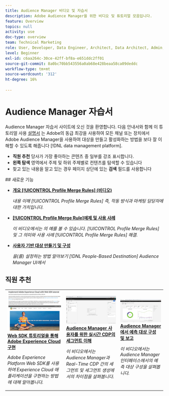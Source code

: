 ```yaml
---
title: Audience Manager 비디오 및 자습서
description: Adobe Audience Manager을 위한 비디오 및 튜토리얼 모음입니다.
feature: Overview
topics: null
activity: use
doc-type: overview
team: Technical Marketing
role: User, Developer, Data Engineer, Architect, Data Architect, Admin, Leader
level: Beginner
exl-id: c6aa264c-30ce-42ff-bf8a-e651ddc2ff01
source-git-commit: 8a0bc70bb543556a0ab68e428beaa58ca09deddc
workflow-type: tm+mt
source-wordcount: '312'
ht-degree: 16%

---
```


# Audience Manager 자습서

Audience Manager 자습서 사이트에 오신 것을 환영합니다. 다음 안내서와 함께 이 튜토리얼 사용 [설명서](https://experienceleague.adobe.com/docs/audience-manager/user-guide/aam-home.html) 는 Adobe의 동급 최강을 사용하여 모든 채널 또는 장치에서 Adobe Audience Manager을 사용하여 대상을 만들고 활성화하는 방법을 보다 잘 이해할 수 있도록 해줍니다 [!DNL data management platform].

* **직원 추천** 당사가 가장 좋아하는 콘텐츠 중 일부를 강조 표시합니다.
* **왼쪽 탐색** 영역에서 주제 및 하위 주제별로 컨텐츠를 탐색할 수 있습니다
* 찾고 있는 내용을 알고 있는 경우 페이지 상단에 있는 **검색** 필드를 사용합니다

<div id="whats-new-section">
## 새로운 기능

* **[개요 [!UICONTROL Profile Merge Rules] (비디오)](build-and-manage-audiences/profile-merge/overview-of-profile-merge-rules.md)**

   *내용 이해 [!UICONTROL Profile Merge Rules] 즉, 작동 방식과 마케팅 담당자에 대한 가치입니다.*

* **[[!UICONTROL Profile Merge Rule]예제 및 사용 사례](build-and-manage-audiences/profile-merge/profile-merge-rule-examples-and-use-cases.md)**

   *이 비디오에서는 의 예를 볼 수 있습니다. [!UICONTROL Profile Merge Rules] 및 그 의미와 사용 사례 [!UICONTROL Profile Merge Rules] 해결.*

* **[사용자 기반 대상 만들기 및 구성](data-activation/people-based-destinations/create-and-configure-people-based-destinations.md)**

   *을(를) 설정하는 방법 알아보기 [!DNL People-Based Destination] Audience Manager UI에서*
</div>

<div id="recs-overview-body-1"></div>
<div id="recs-overview-body-2"></div>
<div id="recs-overview-body-3"></div>
<div id="recs-overview-body-4"></div>
<div id="recs-overview-body-5"></div>
<div id="recs-overview-body-6"></div>

<div id="staff-picks-section">

## 직원 추천

<table>
<tr>
  <td>
    <a href="https://experienceleague.adobe.com/docs/platform-learn/implement-web-sdk/overview.html?lang=ko-KR">
      <img alt="'웹 SDK로 Adobe Experience Cloud 구현 튜토리얼'에 대한 썸네일 이미지" src="assets/implement-web-sdk.jpg" />
    </a>
    <div>
      <a href="https://experienceleague.adobe.com/docs/platform-learn/implement-web-sdk/overview.html?lang=ko-KR">
    <strong>Web SDK 튜토리얼을 통해 Adobe Experience Cloud 구현</strong>
    </a>
    </div>
    <p>
    <em>Adobe Experience Platform Web SDK를 사용하여 Experience Cloud 애플리케이션을 구현하는 방법에 대해 알아봅니다.</em>
    <p>
  </td>
  <td>
    <a href="https://experienceleague.adobe.com/docs/audience-manager-learn/tutorials/other-integrations/integrating-with-rtcdp/rtcdp-segments-for-aam-users.html">
      <img alt="'실시간 CDP의 세그먼트 이해' 자습서에 대한 썸네일 이미지" src="assets/331901.jpg" />
    </a>
    <div>
      <a href="https://experienceleague.adobe.com/docs/audience-manager-learn/tutorials/other-integrations/integrating-with-rtcdp/rtcdp-segments-for-aam-users.html">
    <strong>Audience Manager 사용자를 위한 실시간 CDP의 세그먼트 이해</strong>
    </a>
    </div>
    <p>
    <em>이 비디오에서는 Audience Manager과 Real-Time CDP 간의 세그먼트 및 세그먼트 생성에서의 차이점을 살펴봅니다.</em>
    <p>
  </td>
  <td>
    <a href="https://experienceleague.adobe.com/docs/audience-manager-learn/tutorials/build-and-manage-audiences/algorithmic-models/configure-and-report-on-predictive-audiences.html">
      <img alt=""Audience Manager에서 예측 대상 구성 및 보고" 자습서의 썸네일 이미지" src="assets/33630.jpg" />
    </a>
    <div>
      <a href="https://experienceleague.adobe.com/docs/audience-manager-learn/tutorials/build-and-manage-audiences/algorithmic-models/configure-and-report-on-predictive-audiences.html">
    <strong>Audience Manager에서 예측 대상 구성 및 보고</strong>
    </a>
    </div>
    <p>
    <em>이 비디오에서는 Audience Manager 인터페이스에서의 예측 대상 구성을 살펴봅니다.</em>
    <p>
  </td>
</tr>
</table>
</div>
